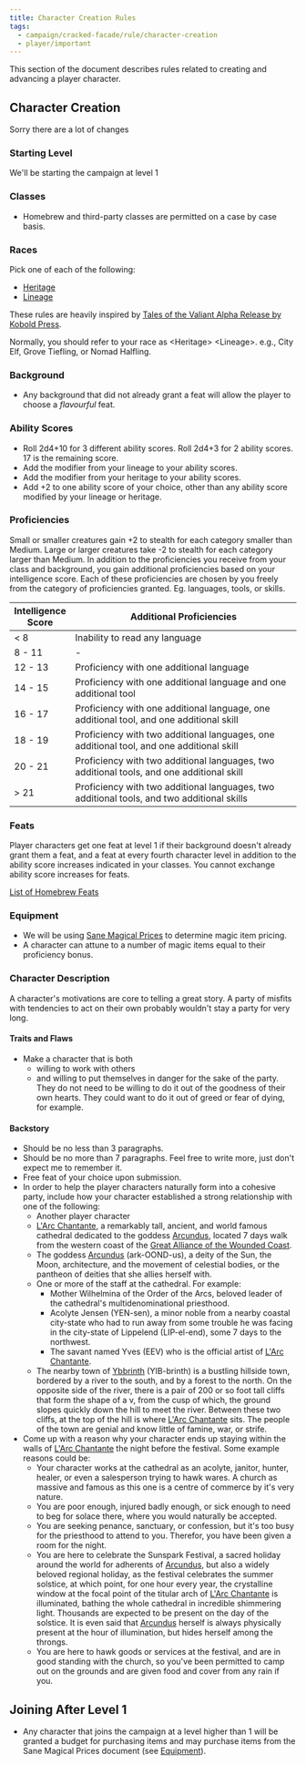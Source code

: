 ```yaml
---
title: Character Creation Rules
tags:
  - campaign/cracked-facade/rule/character-creation
  - player/important
---
```


This section of the document describes rules related to creating and advancing a player character.

## Character Creation

Sorry there are a lot of changes

### Starting Level

We'll be starting the campaign at level 1

### Classes

- Homebrew and third-party classes are permitted on a case by case basis.

### Races

Pick one of each of the following:

- [Heritage](heritage/index.md)
- [Lineage](lineage/index.md)

These rules are heavily inspired by [Tales of the Valiant Alpha Release by Kobold Press](https://koboldpress.com/kpstore/product/tales-of-the-valiant-alpha-release-pdf/).

Normally, you should refer to your race as <Heritage\> <Lineage\>. e.g., City Elf, Grove Tiefling, or Nomad Halfling.

### Background

- Any background that did not already grant a feat will allow the player to choose a *flavourful* feat.

### Ability Scores

- Roll 2d4+10 for 3 different ability scores. Roll 2d4+3 for 2 ability scores. 17 is the remaining score.
- Add the modifier from your lineage to your ability scores.
- Add the modifier from your heritage to your ability scores.
- Add +2 to one ability score of your choice, other than any ability score modified by your lineage or heritage.

### Proficiencies

Small or smaller creatures gain +2 to stealth for each category smaller than Medium. Large or larger creatures take -2 to stealth for each category larger than Medium.
In addition to the proficiencies you receive from your class and background, you gain additional proficiencies based on your intelligence score. Each of these proficiencies are chosen by you freely from the category of proficiencies granted. Eg. languages, tools, or skills.

| Intelligence <br>Score | Additional Proficiencies                                                                   |
| ---------------------- | ------------------------------------------------------------------------------------------ |
| < 8                    | Inability to read any language                                                             |
| 8 - 11                 | -                                                                                          |
| 12 - 13                | Proficiency with one additional language                                                   |
| 14 - 15                | Proficiency with one additional language and one additional tool                           |
| 16 - 17                | Proficiency with one additional language, one additional tool, and one additional skill    |
| 18 - 19                | Proficiency with two additional languages, one additional tool, and one additional skill   |
| 20 - 21                | Proficiency with two additional languages, two additional tools, and one additional skill  |
| > 21                   | Proficiency with two additional languages, two additional tools, and two additional skills |

### Feats

Player characters get one feat at level 1 if their background doesn't already grant them a feat, and a feat at every fourth character level in addition to the ability score increases indicated in your classes. You cannot exchange ability score increases for feats.

[List of Homebrew Feats](feat/index.md#homebrew-feats)

### Equipment

- We will be using [Sane Magical Prices](https://drive.google.com/file/d/0B8XAiXpOfz9cMWt1RTBicmpmUDg/view?usp=sharing&resourcekey=0-ceHUken0_UhQ3Apa6g4SJA) to determine magic item pricing.
- A character can attune to a number of magic items equal to their proficiency bonus.

### Character Description

A character's motivations are core to telling a great story. A party of misfits with tendencies to act on their own probably wouldn't stay a party for very long.

#### Traits and Flaws

- Make a character that is both
	- willing to work with others
	- and willing to put themselves in danger for the sake of the party. They do not need to be willing to do it out of the goodness of their own hearts. They could want to do it out of greed or fear of dying, for example.

#### Backstory

- Should be no less than 3 paragraphs.
- Should be no more than 7 paragraphs. Feel free to write more, just don't expect me to remember it.
- Free feat of your choice upon submission.
- In order to help the player characters naturally form into a cohesive party, include how your character established a strong relationship with one of the following:
	- Another player character
	- [L'Arc Chantante](../../../lore/place/landmark/building/larc-chantante.md), a remarkably tall, ancient, and world famous cathedral dedicated to the goddess [Arcundus](../../../lore/creature/unique/deity/ancient/arcundus.md), located 7 days walk from the western coast of the [Great Alliance of the Wounded Coast](../../../lore/place/state/wounded-coast/index.md).
	- The goddess [Arcundus](../../../lore/creature/unique/deity/ancient/arcundus.md) (ark-OOND-us), a deity of the Sun, the Moon, architecture, and the movement of celestial bodies, or the pantheon of deities that she allies herself with.
	- One or more of the staff at the cathedral. For example:
		- Mother Wilhelmina of the Order of the Arcs, beloved leader of the cathedral's multidenominational priesthood.
		- Acolyte Jensen (YEN-sen), a minor noble from a nearby coastal city-state who had to run away from some trouble he was facing in the city-state of Lippelend (LIP-el-end), some 7 days to the northwest.
		- The savant named Yves (EEV) who is the official artist of [L'Arc Chantante](../../../lore/place/landmark/building/larc-chantante.md).
	- The nearby town of [Ybbrinth](../../../lore/place/state/wounded-coast/arsleaf/ybbrinth.md) (YIB-brinth) is a bustling hillside town, bordered by a river to the south, and by a forest to the north. On the opposite side of the river, there is a pair of 200 or so foot tall cliffs that form the shape of a v, from the cusp of which, the ground slopes quickly down the hill to meet the river. Between these two cliffs, at the top of the hill is where [L'Arc Chantante](../../../lore/place/landmark/building/larc-chantante.md) sits. The people of the town are genial and know little of famine, war, or strife.
- Come up with a reason why your character ends up staying within the walls of [L'Arc Chantante](../../../lore/place/landmark/building/larc-chantante.md) the night before the festival. Some example reasons could be:
	- Your character works at the cathedral as an acolyte, janitor, hunter, healer, or even a salesperson trying to hawk wares. A church as massive and famous as this one is a centre of commerce by it's very nature.
	- You are poor enough, injured badly enough, or sick enough to need to beg for solace there, where you would naturally be accepted.
	- You are seeking penance, sanctuary, or confession, but it's too busy for the priesthood to attend to you. Therefor, you have been given a room for the night.
	- You are here to celebrate the Sunspark Festival, a sacred holiday around the world for adherents of [Arcundus](../../../lore/creature/unique/deity/ancient/arcundus.md), but also a widely beloved regional holiday, as the festival celebrates the summer solstice, at which point, for one hour every year, the crystalline window at the focal point of the titular arch of [L'Arc Chantante](../../../lore/place/landmark/building/larc-chantante.md) is illuminated, bathing the whole cathedral in incredible shimmering light. Thousands are expected to be present on the day of the solstice. It is even said that [Arcundus](../../../lore/creature/unique/deity/ancient/arcundus.md) herself is always physically present at the hour of illumination, but hides herself among the throngs.
	- You are here to hawk goods or services at the festival, and are in good standing with the church, so you've been permitted to camp out on the grounds and are given food and cover from any rain if you.

## Joining After Level 1

- Any character that joins the campaign at a level higher than 1 will be granted a budget for purchasing items and may purchase items from the Sane Magical Prices document (see [Equipment](#equipment)).
